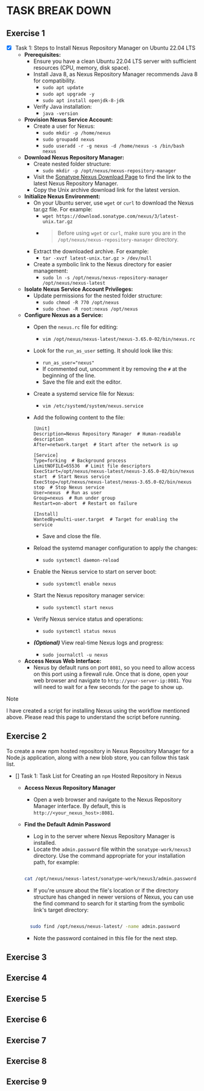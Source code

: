 # TASK BREAK DOWN

## Exercise 1

- [x] Task 1: Steps to Install Nexus Repository Manager on Ubuntu 22.04 LTS
  - **Prerequisites:**
    - Ensure you have a clean Ubuntu 22.04 LTS server with sufficient resources (CPU, memory, disk space).
    - Install Java 8, as Nexus Repository Manager recommends Java 8 for compatibility.
      - `sudo apt update`
      - `sudo apt upgrade -y`
      - `sudo apt install openjdk-8-jdk`
    - Verify Java installation:
      - `java -version`
  - **Provision Nexus Service Account:**
    - Create a user for Nexus:
      - `sudo mkdir -p /home/nexus`
      - `sudo groupadd nexus`
      - `sudo useradd -r -g nexus -d /home/nexus -s /bin/bash nexus`
  - **Download Nexus Repository Manager:**
    - Create nested folder structure:
      - `sudo mkdir -p /opt/nexus/nexus-repository-manager`
    - Visit the [Sonatype Nexus Download Page](https://help.sonatype.com/repomanager3/product-information/download) to find the link to the latest Nexus Repository Manager.
    - Copy the Unix archive download link for the latest version.
  - **Initialize Nexus Environment:**
    - On your Ubuntu server, use `wget` or `curl` to download the Nexus tar.gz file. For example:
      - `wget https://download.sonatype.com/nexus/3/latest-unix.tar.gz`
      - > Before using `wget` or `curl`, make sure you are in the `/opt/nexus/nexus-repository-manager` directory.
    - Extract the downloaded archive. For example:
      - `tar -xvzf latest-unix.tar.gz > /dev/null`
    - Create a symbolic link to the Nexus directory for easier management:
      - `sudo ln -s /opt/nexus/nexus-repository-manager /opt/nexus/nexus-latest`
  - **Isolate Nexus Service Account Privileges:**
    - Update permissions for the nested folder structure:
      - `sudo chmod -R 770 /opt/nexus`
      - `sudo chown -R root:nexus /opt/nexus`
  - **Configure Nexus as a Service:**
    - Open the `nexus.rc` file for editing:
      - `vim /opt/nexus/nexus-latest/nexus-3.65.0-02/bin/nexus.rc`
    - Look for the `run_as_user` setting. It should look like this:
      - `run_as_user="nexus"`
      - If commented out, uncomment it by removing the `#` at the beginning of the line.
      - Save the file and exit the editor.
    - Create a systemd service file for Nexus:
      - `vim /etc/systemd/system/nexus.service`
    - Add the following content to the file:

      ```(systemd config)
      [Unit]
      Description=Nexus Repository Manager  # Human-readable description
      After=network.target  # Start after the network is up

      [Service]
      Type=forking  # Background process
      LimitNOFILE=65536  # Limit file descriptors
      ExecStart=/opt/nexus/nexus-latest/nexus-3.65.0-02/bin/nexus start  # Start Nexus service
      ExecStop=/opt/nexus/nexus-latest/nexus-3.65.0-02/bin/nexus stop  # Stop Nexus service
      User=nexus  # Run as user
      Group=nexus  # Run under group
      Restart=on-abort  # Restart on failure

      [Install]
      WantedBy=multi-user.target  # Target for enabling the service
      ```

      - Save and close the file.
    - Reload the systemd manager configuration to apply the changes:
      - `sudo systemctl daemon-reload`
    - Enable the Nexus service to start on server boot:
      - `sudo systemctl enable nexus`
    - Start the Nexus repository manager service:
      - `sudo systemctl start nexus`
    - Verify Nexus service status and operations:
      - `sudo systemctl status nexus`
    - ***(Optional)*** View real-time Nexus logs and progress:
      - `sudo journalctl -u nexus`
  - **Access Nexus Web Interface:**
    - Nexus by default runs on port `8081`, so you need to allow access on this port using a firewall rule. Once that is done, open your web browser and navigate to `http://your-server-ip:8081`. You will need to wait for a few seconds for the page to show up.

> [!NOTE]
> I have created a script for installing Nexus using the workflow mentioned above. Please read this page to understand the script before running.

## Exercise 2

To create a new npm hosted repository in Nexus Repository Manager for a Node.js application, along with a new blob store, you can follow this task list.

- [] Task 1: Task List for Creating an `npm` Hosted Repository in Nexus
  - **Access Nexus Repository Manager**
    - Open a web browser and navigate to the Nexus Repository Manager interface. By default, this is `http://<your_nexus_host>:8081`.
  - **Find the Default Admin Password**
    - Log in to the server where Nexus Repository Manager is installed.
    - Locate the `admin.password` file within the `sonatype-work/nexus3` directory. Use the command appropriate for your installation path, for example:

     ```bash

     cat /opt/nexus/nexus-latest/sonatype-work/nexus3/admin.password

     ```

    - If you're unsure about the file's location or if the directory structure has changed in newer versions of Nexus, you can use the find command to search for it starting from the symbolic link's target directory:

    ```bash

      sudo find /opt/nexus/nexus-latest/ -name admin.password

    ```

    - Note the password contained in this file for the next step.

## Exercise 3

## Exercise 4

## Exercise 5

## Exercise 6

## Exercise 7

## Exercise 8

## Exercise 9

